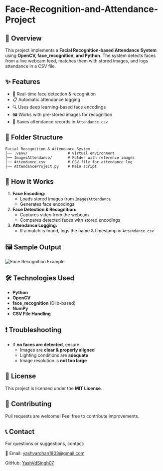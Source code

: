 # Face-Recognition-and-Attendance-Project

## 📌 Overview
This project implements a **Facial Recognition-based Attendance System** using **OpenCV, face_recognition, and Python**. The system detects faces from a live webcam feed, matches them with stored images, and logs attendance in a CSV file.

## ✨ Features
- 🎯 Real-time face detection & recognition
- 📋 Automatic attendance logging
- 🔍 Uses deep learning-based face encodings
- 🖼️ Works with pre-stored images for recognition
- 📝 Saves attendance records in `Attendance.csv`

## 📂 Folder Structure
```
Facial Recognition & Attendance System
│── .venv/                  # Virtual environment
│── ImagesAttendance/       # Folder with reference images
│── Attendance.csv          # CSV file for attendance log
│── AttendanceProject.py    # Main script
```


## 🎥 How It Works
1. **Face Encoding:**
   - Loads stored images from `ImagesAttendance`
   - Generates face encodings
2. **Face Detection & Recognition:**
   - Captures video from the webcam
   - Compares detected faces with stored encodings
3. **Attendance Logging:**
   - If a match is found, logs the name & timestamp in `Attendance.csv`

## 🖼️ Sample Output
![Face Recognition Example](Project_Screenshot.png)

## 🛠️ Technologies Used
- **Python**
- **OpenCV**
- **face_recognition** (Dlib-based)
- **NumPy**
- **CSV File Handling**

## ❗ Troubleshooting
- If **no faces are detected**, ensure:
  - Images are **clear & properly aligned**
  - Lighting conditions are **adequate**
  - Image resolution is **not too large**

## 📜 License
This project is licensed under the **MIT License**.

## 🤝 Contributing
Pull requests are welcome! Feel free to contribute improvements.

## 📞 Contact
For questions or suggestions, contact:

📧 Email: [yashvardhan1803@gmail.com](mailto:yashvardhan1803@gmail.com)

GitHub: [YashVdSingh07](https://github.com/YashVdSingh07)
